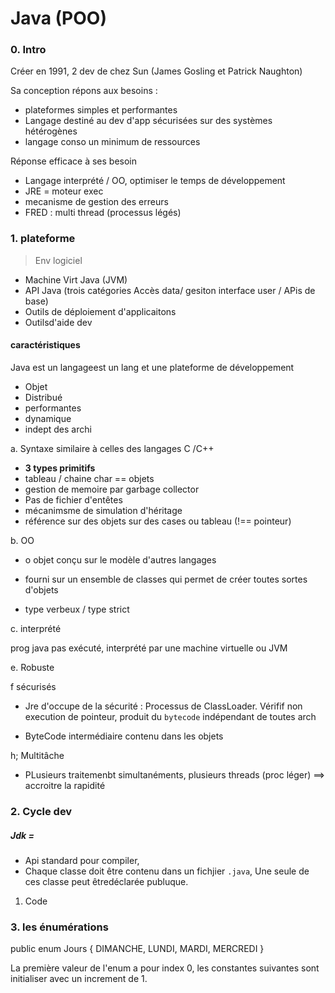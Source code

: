 # Java (POO)

### 0. Intro

Créer en 1991, 2 dev de chez Sun (James Gosling et Patrick Naughton)

Sa conception répons aux besoins :
- plateformes simples et performantes
- Langage destiné au dev d'app sécurisées sur des systèmes hétérogènes
- langage conso un minimum de ressources

Réponse efficace à ses besoin
- Langage interprété / OO, optimiser le temps de développement
- JRE = moteur exec
- mecanisme de gestion des erreurs
- FRED : multi thread (processus légés)

### 1. plateforme

> Env logiciel

- Machine Virt Java (JVM)
- API Java (trois catégories Accès data/ gesiton interface user / APis de base)
- Outils de déploiement d'applicaitons
- Outilsd'aide dev

#### caractéristiques

Java est un langageest un lang et une plateforme de développement

- Objet
- Distribué
- performantes
- dynamique
- indept des archi

a. Syntaxe similaire à celles des langages C /C++

- **3 types primitifs**
- tableau / chaine char == objets
- gestion de memoire par garbage collector
- Pas de fichier d'entêtes
- mécanimsme de simulation d'héritage
- référence sur des objets sur des cases ou tableau (!== pointeur)

b. OO

- o objet conçu sur le modèle d'autres langages
- fourni sur un ensemble de classes qui permet de créer toutes sortes d'objets

- type verbeux / type strict

c. interprété

prog java pas exécuté, interprété par une machine virtuelle ou JVM

e. Robuste

f sécurisés

- Jre d'occupe de la sécurité : Processus de ClassLoader. Vérifif non execution de pointeur, 
produit du `bytecode` indépendant de toutes arch

- ByteCode intermédiaire contenu dans les objets

h; Multitâche

- PLusieurs traitemenbt simultanéments, plusieurs threads (proc léger) ==> accroitre la rapidité

### 2. Cycle dev

##### Jdk =
- Api standard pour compiler,
- Chaque classe doit être contenu dans un fichjier `.java`, Une seule de ces classe peut êtredéclarée publuque.

1. Code


### 3. les énumérations

public enum Jours
{
    DIMANCHE,
    LUNDI,
    MARDI,
    MERCREDI
}

La première valeur de l'enum a pour index 0,
les constantes suivantes sont initialiser avec un increment de 1.

### 